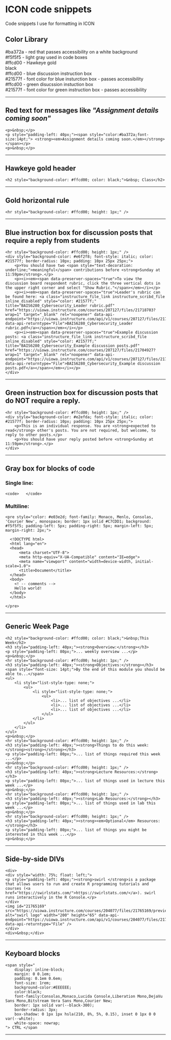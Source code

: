 # ICON code snippets
Code snippets I use for formatting in ICON

## Color Library  
#ba372a - red that passes accessibility on a white background  
#f5f5f5 - light gray used in code boxes  
#ffcd00 - Hawkeye gold  
black  
#ffcd00 - blue discussion instruction box  
#21577f - font color for blue insturction box - passes accessibility  
#ffcd00 - green disucssion instuction box  
#21577f - font color for green instruction box - passes accessibility  
  
---
   
## Red text for messages like ***"Assignment details coming soon"***    
```  
<p>&nbsp;</p>  
<p style="padding-left: 40px;"><span style="color:#ba372a;font-size:14pt;"> <strong><em>Assignment details coming soon.</em></strong> </span></p>  
<p>&nbsp;</p>  
```
  
---
   
## Hawkeye gold header  
```  
<h2 style="background-color: #ffcd00; color: black;">&nbsp; Class</h2>  
``` 
  
---
   
## Gold horizontal rule  
```
<hr style="background-color: #ffcd00; height: 1px;" />  
```  
   
---
    
## Blue instruction box for discussion posts that require a reply from students    
```  
<hr style="background-color: #ffcd00; height: 1px;" />  
<div style="background-color: #e6f2f8; font-style: italic; color: #21577f; border-radius: 10px; padding: 10px 25px 25px;"> 
    <p>You should have two <span style="text-decoration: underline;">meaningful</span> contributions before <strong>Sunday at 11:59pm</strong>.</p> 
    <p><i><em><span data-preserver-spaces="true">To view the discussion board respondent rubric, click the three vertical dots in the upper right corner and select "Show Rubric."</span></em></i></p> 
    <p><i><em><span data-preserver-spaces="true">Leader's rubric can be found here: <a class="instructure_file_link instructure_scribd_file inline_disabled" style="color: #21577f;" title="BAIS6280_Cybersecurity_Leader rubric.pdf" href="https://uiowa.instructure.com/courses/207127/files/21718703?wrap=1" target="_blank" rel="noopener" data-api-endpoint="https://uiowa.instructure.com/api/v1/courses/207127/files/21718703" data-api-returntype="File">BAIS6280_Cybersecurity_Leader rubric.pdf</a></span></em></i></p> 
    <p><i><em><span data-preserver-spaces="true">Example discussion posts: <a class="instructure_file_link instructure_scribd_file inline_disabled" style="color: #21577f;" title="BAIS6280_Cybersecurity_Example discussion posts.pdf" href="https://uiowa.instructure.com/courses/207127/files/21704927?wrap=1" target="_blank" rel="noopener" data-api-endpoint="https://uiowa.instructure.com/api/v1/courses/207127/files/21704927" data-api-returntype="File">BAIS6280_Cybersecurity_Example discussion posts.pdf</a></span></em></i></p> 
</div>  
```  
   
---
   
## Green instruction box for discussion posts that do NOT require a reply.    
```  
<hr style="background-color: #ffcd00; height: 1px;" />  
<div style="background-color: #e2efda; font-style: italic; color: #21577f; border-radius: 10px; padding: 10px 25px 25px;">  
    <p>This is an individual response. You are <strong>expected to read</strong> other's posts. You are not required, but welcome, to reply to other posts.</p>  
    <p>You should have your reply posted before <strong>Sunday at 11:59pm</strong>.</p>  
</div>  
```  
   
---
    
## Gray box for blocks of code  
    
### Single line:
```  
<code>   </code>  
```  
  
### Multiline:
```  
<pre style="color: #e03e2d; font-family: Monaco, Menlo, Consolas, 'Courier New', monospace; border: 1px solid #C7CDD1; background: #f5f5f5; padding-left: 5px; padding-right: 5px; margin-left: 5px; margin-right: 2px;">  
  
  <!DOCTYPE html>  
  <html lang="en">  
  <head>  
      <meta charset="UTF-8">  
      <meta http-equiv="X-UA-Compatible" content="IE=edge">  
      <meta name="viewport" content="width=device-width, initial-scale=1.0">  
      <title>Document</title>  
  </head>  
  <body>  
    <! -- comments -->  
    Hello world!  
  </body>  
  </html>  
  
</pre>  
```  
       
---
   
## Generic Week Page
```  
<h2 style="background-color: #ffcd00; color: black;">&nbsp;This Week</h2>  
<h3 style="padding-left: 40px;"><strong>Overview:</strong></h3>  
<p style="padding-left: 80px;">... weekly overview ...</p>  
<p>&nbsp;</p>  
<hr style="background-color: #ffcd00; height: 1px;" />  
<h3 style="padding-left: 40px;"><strong>Objectives:</strong></h3>  
<span style="font-size: 14pt;">By the end of this module you should be able to...</span>  
<ul>  
    <li style="list-style-type: none;">  
        <ul>  
            <li style="list-style-type: none;">  
                <ul>  
                    <li>... list of objectives ...</li>  
                    <li>... list of objectives ...</li>  
                    <li>... list of objectives ...</li>  
                </ul>  
            </li>  
        </ul>  
    </li>  
</ul>  
<p>&nbsp;</p>  
<hr style="background-color: #ffcd00; height: 1px;" />  
<h3 style="padding-left: 40px;"><strong>Things to do this week:</strong><strong></strong></h3>  
<p style="padding-left: 80px;">... list of things required this week ...</p>  
<p>&nbsp;</p>  
<hr style="background-color: #ffcd00; height: 1px;" />  
<h3 style="padding-left: 40px;"><strong>Lecture Resources:</strong></h3>  
<p style="padding-left: 80px;">... list of things used in lecture this week ...</p>  
<p>&nbsp;</p>  
<hr style="background-color: #ffcd00; height: 1px;" />  
<h3 style="padding-left: 40px;"><strong>Lab Resources:</strong></h3>  
<p style="padding-left: 80px;">... list of things used in lab this week ...</p>  
<p>&nbsp;</p>  
<hr style="background-color: #ffcd00; height: 1px;" />  
<h3 style="padding-left: 40px;"><strong><em>Optional</em> Resources:</strong></h3>  
<p style="padding-left: 80px;">... list of things you might be interested in this week ...</p>  
<p>&nbsp;</p>  
```  
       
---
   
## Side-by-side DIVs
```  
<div>
<div style="width: 75%; float: left;">
<p style="padding-left: 40px;"><strong>swirl </strong>is a package that allows users to run and create R programming tutorials and courses (<a href="https://swirlstats.com/">https://swirlstats.com/</a>). swirl runs interactively in the R Console.</p>
</div>
<img id="21765169" src="https://uiowa.instructure.com/courses/204077/files/21765169/preview" alt="swirl logo" width="200" height="65" data-api-endpoint="https://uiowa.instructure.com/api/v1/courses/204077/files/21765169" data-api-returntype="File" />
</div>
<div>&nbsp;</div>
```
       
---
   
## Keyboard blocks
```  
<span style="
    display: inline-block;
    margin: 0 0.1em;
    padding: 0.1em 0.6em;
    font-size: 1rem;
    background-color:#EEEEEE;
    color:black;
    font-family:Consolas,Monaco,Lucida Console,Liberation Mono,DejaVu Sans Mono,Bitstream Vera Sans Mono,Courier New;
    border: 1px solid var(--black-300);
    border-radius: 3px;
    box-shadow: 0 1px 1px hsla(210, 8%, 5%, 0.15), inset 0 1px 0 0 var(--white);
    white-space: nowrap;
"> CTRL </span
```
       
---
   
